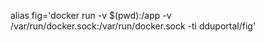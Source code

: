 alias fig='docker run -v $(pwd):/app -v /var/run/docker.sock:/var/run/docker.sock -ti dduportal/fig'
